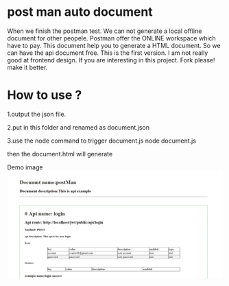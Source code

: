 post man auto document
==== 
When we finish the postman test. We can not generate a local offline document for other peopele. Postman offer the ONLINE workspace which have to pay. This document help you to generate a HTML document. So we can have the api document free. This is the first version. I am not really good at frontend design. If you are interesting in this project. Fork please! make it better. 

How to use ?
==== 
1.output the json file.

2.put in this folder and renamed as document.json

3.use the node command to trigger document.js
    node document.js

then the document.html will generate 


Demo image 
![image](https://github.com/ivantw08/PostmanAutoDocument/blob/master/demo.PNG)


